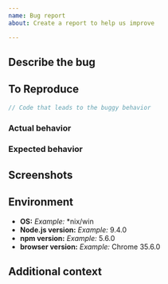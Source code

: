 ```yaml
---
name: Bug report
about: Create a report to help us improve

---
```


## Describe the bug
<!-- A clear and concise description of what the bug is. -->

## To Reproduce
```TypeScript
// Code that leads to the buggy behavior
```

### Actual behavior
<!-- A clear and concise description of what happened. -->

### Expected behavior
<!-- A clear and concise description of what you expected to happen. -->

## Screenshots
<!-- If applicable, add screenshots to help explain your problem. -->

## Environment
<!-- Please complete the following information -->
 - **OS:** _Example:_ *nix/win
 - **Node.js version:** _Example:_ 9.4.0
 - **npm version:** _Example:_ 5.6.0
 - **browser version:** _Example:_ Chrome 35.6.0

## Additional context
<!-- Add any other context about the problem here. -->
